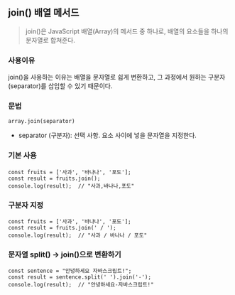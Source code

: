 ## join() 배열 메서드
> join()은 JavaScript 배열(Array)의 메서드 중 하나로, 배열의 요소들을 하나의 문자열로 합쳐준다.

### 사용이유 
join()을 사용하는 이유는 배열을 문자열로 쉽게 변환하고, 그 과정에서 원하는 구분자(separator)를 삽입할 수 있기 때문이다.

### 문법
```
array.join(separator)
```
+ separator (구분자): 선택 사항. 요소 사이에 넣을 문자열을 지정한다.

### 기본 사용 
```
const fruits = ['사과', '바나나', '포도'];
const result = fruits.join();  
console.log(result);  // "사과,바나나,포도"

```

### 구분자 지정
```
const fruits = ['사과', '바나나', '포도'];
const result = fruits.join(' / ');
console.log(result);  // "사과 / 바나나 / 포도"

```

### 문자열 split() → join()으로 변환하기
```
const sentence = "안녕하세요 자바스크립트!";
const result = sentence.split(' ').join('-');
console.log(result);  // "안녕하세요-자바스크립트!"

```


